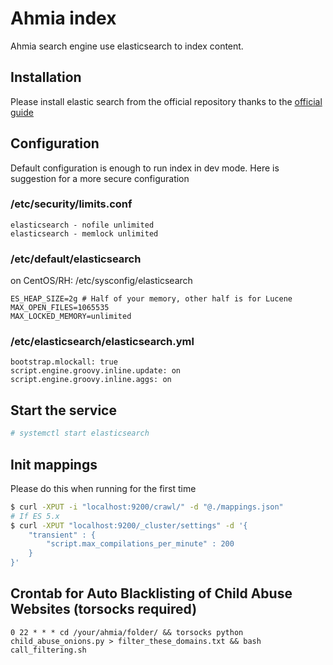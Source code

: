 # Ahmia index
Ahmia search engine use elasticsearch to index content.

## Installation
Please install elastic search from the official repository thanks to the [official guide](https://www.elastic.co/guide/en/elasticsearch/reference/current/setup-repositories.html)

## Configuration
Default configuration is enough to run index in dev mode. Here is suggestion for a more secure configuration

### /etc/security/limits.conf

```
elasticsearch - nofile unlimited
elasticsearch - memlock unlimited
```

### /etc/default/elasticsearch 
on CentOS/RH: /etc/sysconfig/elasticsearch

```
ES_HEAP_SIZE=2g # Half of your memory, other half is for Lucene
MAX_OPEN_FILES=1065535
MAX_LOCKED_MEMORY=unlimited
```

### /etc/elasticsearch/elasticsearch.yml

```
bootstrap.mlockall: true
script.engine.groovy.inline.update: on
script.engine.groovy.inline.aggs: on
```

## Start the service

```sh
# systemctl start elasticsearch
```

## Init mappings
Please do this when running for the first time

```sh
$ curl -XPUT -i "localhost:9200/crawl/" -d "@./mappings.json"
# If ES 5.x
$ curl -XPUT "localhost:9200/_cluster/settings" -d '{
    "transient" : {
        "script.max_compilations_per_minute" : 200
    }
}'
```
## Crontab for Auto Blacklisting of Child Abuse Websites (torsocks required)
```
0 22 * * * cd /your/ahmia/folder/ && torsocks python child_abuse_onions.py > filter_these_domains.txt && bash call_filtering.sh

```
